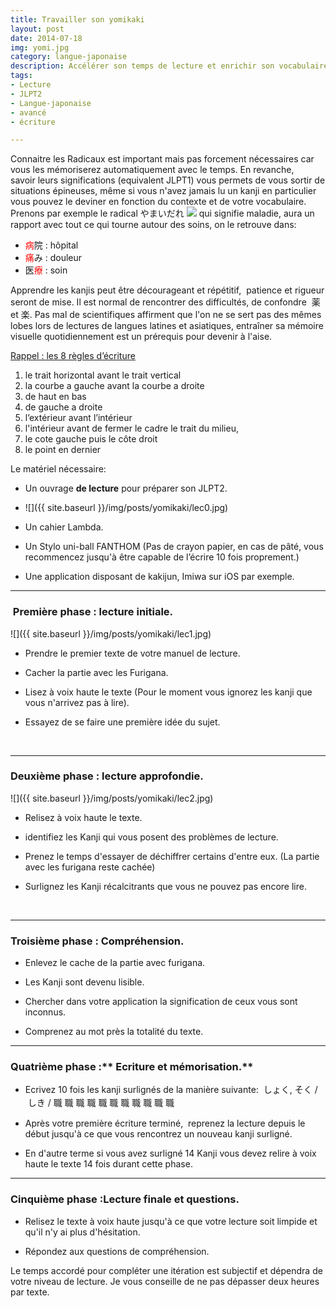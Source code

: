 ```yaml
---
title: Travailler son yomikaki
layout: post
date: 2014-07-18
img: yomi.jpg
category: langue-japonaise
description: Accélérer son temps de lecture et enrichir son vocabulaire.
tags:
- Lecture
- JLPT2
- Langue-japonaise
- avancé
- écriture

---
```




Connaitre les Radicaux est important mais pas forcement nécessaires car vous les mémoriserez automatiquement avec le temps. En revanche, savoir leurs significations (equivalent JLPT1) vous permets de vous sortir de situations épineuses, même si vous n'avez jamais lu un kanji en particulier vous pouvez le deviner en fonction du contexte et de votre vocabulaire.  
Prenons par exemple le radical やまいだれ ![](http://japanese.about.com/library/weekly/graphics/r_yamaidare.jpg) qui signifie maladie, aura un rapport avec tout ce qui tourne autour des soins, on le retrouve dans:

*   <span style="color: #ff0000;">病</span>院 : hôpital
*   <span style="color: #ff0000;">痛</span>み : douleur
*   医<span style="color: #ff0000;">療</span> : soin

Apprendre les kanjis peut être décourageant et répétitif,  patience et rigueur seront de mise. Il est normal de rencontrer des difficultés, de confondre  薬 et 楽. Pas mal de scientifiques affirment que l'on ne se sert pas des mêmes lobes lors de lectures de langues latines et asiatiques, entraîner sa mémoire visuelle quotidiennement est un prérequis pour devenir à l'aise.

<span class="Apple-style-span" style="font-style: normal;"><span style="text-decoration: underline;">Rappel : les 8 règles d’écriture</span></span>

1.  <span class="Apple-style-span" style="-webkit-text-decorations-in-effect: none;">le trait horizontal avant le trait vertical</span>
2.  <span class="Apple-style-span" style="-webkit-text-decorations-in-effect: none;">la courbe a gauche avant la courbe a droite</span>
3.  <span class="Apple-style-span" style="-webkit-text-decorations-in-effect: none;">de haut en bas</span>
4.  <span class="Apple-style-span" style="-webkit-text-decorations-in-effect: none;">de gauche a droite</span>
5.  <span class="Apple-style-span" style="-webkit-text-decorations-in-effect: none;">l’extérieur avant l’intérieur</span>
6.  <span class="Apple-style-span" style="-webkit-text-decorations-in-effect: none;">l'intérieur avant de fermer le cadre le trait du milieu,</span>
7.  <span class="Apple-style-span" style="-webkit-text-decorations-in-effect: none;">le cote gauche puis le côte droit</span>
8.  <span class="Apple-style-span" style="-webkit-text-decorations-in-effect: none;">le point en dernier</span>


<span class="Apple-style-span" style="font-style: normal;">Le matériel nécessaire:</span>

*   <span class="Apple-style-span" style="font-style: normal;"><span class="Apple-style-span" style="font-style: normal;">Un ouvrage **de lecture** pour préparer son JLPT2.</span></span>

* ![]({{ site.baseurl }}/img/posts/yomikaki/lec0.jpg)


*   <span class="Apple-style-span" style="font-style: normal;"><span class="Apple-style-span" style="font-style: normal;">Un cahier Lambda.</span></span>

*   <span class="Apple-style-span" style="font-style: normal;"><span class="Apple-style-span" style="font-style: normal;">Un Stylo uni-ball FANTHOM (Pas de crayon papier, en cas de pâté, vous recommencez jusqu'à être capable de l’écrire 10 fois proprement.)</span></span>

*   <span class="Apple-style-span" style="font-style: normal;"><span class="Apple-style-span" style="font-style: normal;">Une application disposant de kakijun, Imiwa sur iOS par exemple.</span></span>



* * *



###  Première phase :**<span class="Apple-style-span" style="font-style: normal;"> lecture initiale.</span>**

![]({{ site.baseurl }}/img/posts/yomikaki/lec1.jpg)

*   <span class="Apple-style-span" style="font-style: normal;">Prendre le premier texte de votre manuel de lecture.</span>

*   Cacher la partie avec les Furigana.

*   <span class="Apple-style-span" style="font-style: normal;">Lisez à voix haute le texte (Pour le moment vous ignorez les kanji que vous n'arrivez pas à lire).</span>

*   Essayez de se faire une première idée du sujet.

   



* * *



### Deuxième phase **: lecture approfondie.**

![]({{ site.baseurl }}/img/posts/yomikaki/lec2.jpg)



*   Relisez à voix haute le texte.

*   identifiez les Kanji qui vous posent des problèmes de lecture.

*   Prenez le temps d'essayer de déchiffrer certains d'entre eux. (La partie avec les furigana reste cachée)

*   Surlignez les Kanji récalcitrants que vous ne pouvez pas encore lire.



   



* * *



### Troisième phase : **Compréhension.**

*   Enlevez le cache de la partie avec furigana.

*   Les Kanji sont devenu lisible.

*   Chercher dans votre application la signification de ceux vous sont inconnus.

*   Comprenez au mot près la totalité du texte.

* * *

### Quatrième phase :** Ecriture et mémorisation.**



*   Ecrivez 10 fois les kanji surlignés de la manière suivante:  しょく, そく<span style="line-height: 1.5;"> /  しき / 職 職 職 職 職 職 職 職 職 職 職</span>

*   Après votre première écriture terminé,  reprenez la lecture depuis le début jusqu'à ce que vous rencontrez un nouveau kanji surligné.

*   En d'autre terme si vous avez surligné 14 Kanji vous devez relire à voix haute le texte 14 fois durant cette phase.

* * *

### Cinquième phase :**Lecture finale et questions.**



*   Relisez le texte à voix haute jusqu'à ce que votre lecture soit limpide et qu'il n'y ai plus d'hésitation.

*   Répondez aux questions de compréhension.

Le temps accordé pour compléter une itération est subjectif et dépendra de votre niveau de lecture. Je vous conseille de ne pas dépasser deux heures par texte.